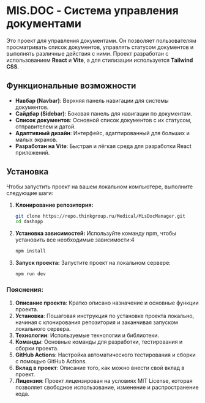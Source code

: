 # MIS.DOC - Система управления документами

Это проект для управления документами. Он позволяет пользователям просматривать список документов, управлять статусом документов и выполнять различные действия с ними. Проект разработан с использованием **React** и **Vite**, а для стилизации используется **Tailwind CSS**.

## Функциональные возможности

- **Навбар (Navbar)**: Верхняя панель навигации для системы документов.
- **Сайдбар (Sidebar)**: Боковая панель для навигации по документам.
- **Список документов**: Основной список документов с их статусом, отправителем и датой.
- **Адаптивный дизайн**: Интерфейс, адаптированный для больших и малых экранов.
- **Разработан на Vite**: Быстрая и лёгкая среда для разработки React приложений.

## Установка

Чтобы запустить проект на вашем локальном компьютере, выполните следующие шаги:

1. **Клонирование репозитория:**

   ```bash
   git clone https://repo.thinkgroup.ru/Medical/MisDocManager.git
   cd dashapp

2. **Установка зависимостей:**
    Используйте команду npm, чтобы установить все необходимые зависимости:4
    ```bash
    npm install

3. **Запуск проекта:**
    Запустите проект на локальном сервере:
    ```bash
    npm run dev


### Пояснения:

1. **Описание проекта**: Кратко описано назначение и основные функции проекта.
2. **Установка**: Пошаговая инструкция по установке проекта локально, начиная с клонирования репозитория и заканчивая запуском локального сервера.
3. **Технологии**: Используемые технологии и библиотеки.
4. **Команды**: Основные команды для разработки, тестирования и сборки проекта.
5. **GitHub Actions**: Настройка автоматического тестирования и сборки с помощью GitHub Actions.
6. **Вклад в проект**: Описание того, как можно внести свой вклад в проект.
7. **Лицензия**: Проект лицензирован на условиях MIT License, которая позволяет свободное использование, изменение и распространение кода.


